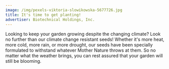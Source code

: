```yaml
---
image: /img/pexels-viktoria-slowikowska-5677726.jpg
title: It's time to get planting!
advertiser: Biotechnical Holdings, Inc.
---
```

Looking to keep your garden growing despite the changing climate? Look no further than our climate change resistant seeds! Whether it's more heat, more cold, more rain, or more drought, our seeds have been specially formulated to withstand whatever Mother Nature throws at them. So no matter what the weather brings, you can rest assured that your garden will still be blooming.